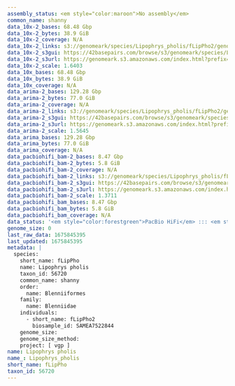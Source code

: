 ```yaml
---
assembly_status: <em style="color:maroon">No assembly</em>
common_name: shanny
data_10x-2_bases: 68.48 Gbp
data_10x-2_bytes: 38.9 GiB
data_10x-2_coverage: N/A
data_10x-2_links: s3://genomeark/species/Lipophrys_pholis/fLipPho2/genomic_data/10x/<br>
data_10x-2_s3gui: https://42basepairs.com/browse/s3/genomeark/species/Lipophrys_pholis/fLipPho2/genomic_data/10x/
data_10x-2_s3url: https://genomeark.s3.amazonaws.com/index.html?prefix=species/Lipophrys_pholis/fLipPho2/genomic_data/10x/
data_10x-2_scale: 1.6403
data_10x_bases: 68.48 Gbp
data_10x_bytes: 38.9 GiB
data_10x_coverage: N/A
data_arima-2_bases: 129.28 Gbp
data_arima-2_bytes: 77.0 GiB
data_arima-2_coverage: N/A
data_arima-2_links: s3://genomeark/species/Lipophrys_pholis/fLipPho2/genomic_data/arima/<br>
data_arima-2_s3gui: https://42basepairs.com/browse/s3/genomeark/species/Lipophrys_pholis/fLipPho2/genomic_data/arima/
data_arima-2_s3url: https://genomeark.s3.amazonaws.com/index.html?prefix=species/Lipophrys_pholis/fLipPho2/genomic_data/arima/
data_arima-2_scale: 1.5645
data_arima_bases: 129.28 Gbp
data_arima_bytes: 77.0 GiB
data_arima_coverage: N/A
data_pacbiohifi_bam-2_bases: 8.47 Gbp
data_pacbiohifi_bam-2_bytes: 5.8 GiB
data_pacbiohifi_bam-2_coverage: N/A
data_pacbiohifi_bam-2_links: s3://genomeark/species/Lipophrys_pholis/fLipPho2/genomic_data/pacbio_hifi/<br>
data_pacbiohifi_bam-2_s3gui: https://42basepairs.com/browse/s3/genomeark/species/Lipophrys_pholis/fLipPho2/genomic_data/pacbio_hifi/
data_pacbiohifi_bam-2_s3url: https://genomeark.s3.amazonaws.com/index.html?prefix=species/Lipophrys_pholis/fLipPho2/genomic_data/pacbio_hifi/
data_pacbiohifi_bam-2_scale: 1.3711
data_pacbiohifi_bam_bases: 8.47 Gbp
data_pacbiohifi_bam_bytes: 5.8 GiB
data_pacbiohifi_bam_coverage: N/A
data_status: '<em style="color:forestgreen">PacBio HiFi</em> ::: <em style="color:forestgreen">10x</em> ::: <em style="color:forestgreen">Arima</em>'
genome_size: 0
last_raw_data: 1675845395
last_updated: 1675845395
metadata: |
  species:
    short_name: fLipPho
    name: Lipophrys pholis
    taxon_id: 56720
    common_name: shanny
    order:
      name: Blenniiformes
    family:
      name: Blenniidae
    individuals:
      - short_name: fLipPho2
        biosample_id: SAMEA7522844
    genome_size:
    genome_size_method:
    project: [ vgp ]
name: Lipophrys pholis
name_: Lipophrys_pholis
short_name: fLipPho
taxon_id: 56720
---
```

